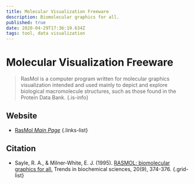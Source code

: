 ```yaml
---
title: Molecular Visualization Freeware
description: Biomolecular graphics for all.
published: true
date: 2020-04-29T17:36:19.634Z
tags: tool, data visualization
---
```


# Molecular Visualization Freeware

> RasMol is a computer program written for molecular graphics visualization intended and used mainly to depict and explore biological macromolecule structures, such as those found in the Protein Data Bank.
{.is-info}

 

## Website 

- [RasMol *Main Page*](http://www.umass.edu/microbio/rasmol/)
 {.links-list}

## Citation 

- Sayle, R. A., & Milner-White, E. J. (1995). [RASMOL: biomolecular graphics for all.](https://www.cell.com/trends/biochemical-sciences/pdf/S0968-0004(00)89080-5.pdf) Trends in biochemical sciences, 20(9), 374-376.
{.grid-list}